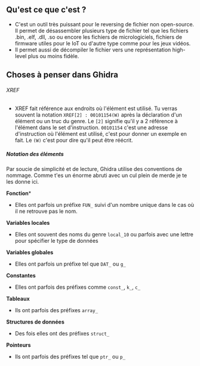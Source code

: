 

## Qu'est ce que c'est ?

- C'est un outil très puissant pour le reversing de fichier non open-source. Il permet de désassembler plusieurs type de fichier tel que les fichiers .bin, .elf, .dll, .so ou encore les fichiers de micrologiciels, fichiers de firmware utiles pour le IoT ou d'autre type comme pour les jeux vidéos.
- Il permet aussi de décompiler le fichier vers une représentation high-level plus ou moins fidèle.

## Choses à penser dans Ghidra

###### XREF

- XREF fait référence aux endroits où l'élément est utilisé. Tu verras souvent la notation `XREF[2] : 00101154(W)` après la déclaration d'un élément ou un truc du genre. Le `[2]` signifie qu'il y a 2 référence à l'élément dans le set d'instruction. `00101154` c'est une adresse d'instruction où l'élément est utilisé, c'est pour donner un exemple en fait. Le `(W)` c'est pour dire qu'il peut être réécrit.

##### Notation des éléments

Par soucie de simplicité et de lecture, Ghidra utilise des conventions de nommage. Comme t'es un énorme abruti avec un cul plein de merde je te les donne ici.

**Fonction***

- Elles ont parfois un préfixe `FUN_` suivi d'un nombre unique dans le cas où il ne retrouve pas le nom.

**Variables locales**

- Elles ont souvent des noms du genre `local_10` ou parfois avec une lettre pour spécifier le type de données

**Variables globales**

- Elles ont parfois un préfixe tel que `DAT_` ou `g_`

**Constantes**

- Elles ont parfois des préfixes comme `const_`, `k_`, `c_` 

**Tableaux**

- Ils ont parfois des préfixes `array_`

**Structures de données**

- Des fois elles ont des préfixes `struct_`

**Pointeurs**

- Ils ont parfois des préfixes tel que `ptr_` ou `p_`


